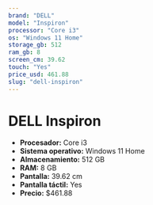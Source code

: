 ```yaml
---
brand: "DELL"
model: "Inspiron"
processor: "Core i3"
os: "Windows 11 Home"
storage_gb: 512
ram_gb: 8
screen_cm: 39.62
touch: "Yes"
price_usd: 461.88
slug: "dell-inspiron"
---
```


# DELL Inspiron

- **Procesador:** Core i3
- **Sistema operativo:** Windows 11 Home
- **Almacenamiento:** 512 GB
- **RAM:** 8 GB
- **Pantalla:** 39.62 cm
- **Pantalla táctil:** Yes
- **Precio:** $461.88
